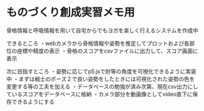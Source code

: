 # ものづくり創成実習メモ用
骨格情報と呼吸情報を用いて自宅からでもヨガを楽しく行えるシステムを作成中

できるところ
・webカメラから骨格情報や姿勢を推定してプロットおよび各部位の座標や精度の表示
・骨格のスコアをcsvファイルに出力して、スコア画面に表示

次に目指すところ
・姿勢に応じてp5.jsで肘等の角度を可視化できるように実装中
・まずは戦士のポーズ２で良い姿勢をしたときには可視化された姿勢の色を変更する等の工夫を加える
・データベースの勉強が済み次第、現在csv出力にしているスコアをデータベースに格納
・カメラ部分を動画像としてvideo直下に保存できるようにする
